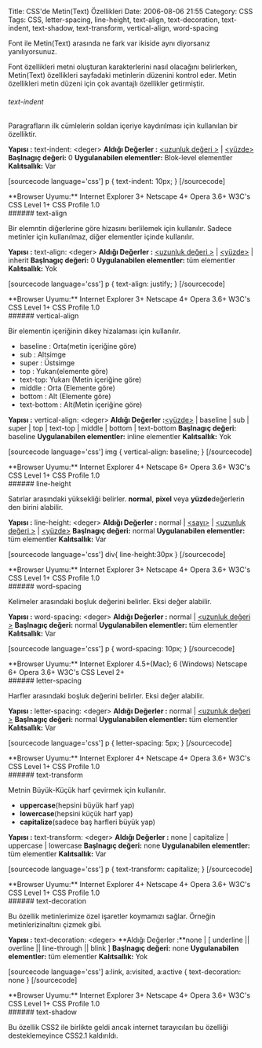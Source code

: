 Title: CSS&#039;de Metin(Text) Özellikleri
Date: 2006-08-06 21:55
Category: CSS
Tags: CSS, letter-spacing, line-height, text-align, text-decoration, text-indent, text-shadow, text-transform, vertical-align, word-spacing

Font ile Metin(Text) arasında ne fark var ikiside aynı diyorsanız
yanılıyorsunuz. <!--more-->

Font özellikleri metni oluşturan karakterlerini nasıl olacağını
belirlerken, Metin(Text) özellikleri sayfadaki metinlerin düzenini
kontrol eder. Metin özellikleri metin düzeni için çok avantajlı
özellikler getirmiştir.

###### text-indent

Paragrafların ilk cümlelerin soldan içeriye kaydırılması için kullanılan
bir özelliktir.

**Yapısı :** text-indent: \<deger\> **Aldığı Değerler :** [\<uzunluk
değeri \>][] | [\<yüzde\>][\<uzunluk değeri \>] **Başlnagıç değeri:** 0
**Uygulanabilen elementler:** Blok-level elementler **Kalıtsallık:** Var

[sourcecode language='css'] p { text-indent: 10px; } [/sourcecode]

<div class="tarayiciuyum">
**Browser Uyumu:** Internet Explorer 3+ Netscape 4+ Opera 3.6+ W3C's CSS
Level 1+ CSS Profile 1.0

</div>
###### text-align

Bir elemntin diğerlerine göre hizasını berlilemek için kullanılır.
Sadece metinler için kullanılmaz, diğer elementler içinde kullanılır.

**Yapısı :** text-align: \<deger\> **Aldığı Değerler :** [\<uzunluk
değeri \>][] | [\<yüzde\>][\<uzunluk değeri \>] | inherit **Başlnagıç
değeri:** 0 **Uygulanabilen elementler:** tüm elementler
**Kalıtsallık:** Yok

[sourcecode language='css'] p { text-align: justify; } [/sourcecode]

<div class="tarayiciuyum">
**Browser Uyumu:** Internet Explorer 3+ Netscape 4+ Opera 3.6+ W3C's CSS
Level 1+ CSS Profile 1.0

</div>
###### vertical-align

Bir elementin içeriğinin dikey hizalaması için kullanılır.

-   baseline : Orta(metin içeriğine göre)
-   sub : Altsimge
-   super : Üstsimge
-   top : Yukarı(elemente göre)
-   text-top: Yukarı (Metin içeriğine göre)
-   middle : Orta (Elemente göre)
-   bottom : Alt (Elemente göre)
-   text-bottom : Alt(Metin içeriğine göre)

**Yapısı :** vertical-align: \<deger\> **Aldığı Değerler
:**[\<yüzde\>][\<uzunluk değeri \>] | baseline | sub | super | top |
text-top | middle | bottom | text-bottom **Başlnagıç değeri:** baseline
**Uygulanabilen elementler:** inline elementler **Kalıtsallık:** Yok

[sourcecode language='css'] img { vertical-align: baseline; }
[/sourcecode]

<div class="tarayiciuyum">
**Browser Uyumu:** Internet Explorer 4+ Netscape 6+ Opera 3.6+ W3C's CSS
Level 1+ CSS Profile 1.0

</div>
###### line-height

Satırlar arasındaki yüksekliği belirler. **normal**, **pixel** veya
**yüzde**değerlerin den birini alabilir.

**Yapısı :** line-height: \<deger\> **Aldığı Değerler :** normal |
[\<sayı\>][\<uzunluk değeri \>] | [\<uzunluk değeri \>][] |
[\<yüzde\>][\<uzunluk değeri \>] **Başlnagıç değeri:** normal
**Uygulanabilen elementler:** tüm elementler **Kalıtsallık:** Var

[sourcecode language='css'] div{ line-height:30px } [/sourcecode]

<div class="tarayiciuyum">
**Browser Uyumu:** Internet Explorer 3+ Netscape 4+ Opera 3.6+ W3C's CSS
Level 1+ CSS Profile 1.0

</div>
###### word-spacing

Kelimeler arasındaki boşluk değerini belirler. Eksi değer alabilir.

**Yapısı :** word-spacing: \<deger\> **Aldığı Değerler :** normal |
[\<uzunluk değeri \>][] **Başlnagıç değeri:** normal **Uygulanabilen
elementler:** tüm elementler **Kalıtsallık:** Var

[sourcecode language='css'] p { word-spacing: 10px; } [/sourcecode]

<div class="tarayiciuyum">
**Browser Uyumu:** Internet Explorer 4.5+(Mac); 6 (Windows) Netscape 6+
Opera 3.6+ W3C's CSS Level 2+

</div>
###### letter-spacing

Harfler arasındaki boşluk değerini belirler. Eksi değer alabilir.

**Yapısı :** letter-spacing: \<deger\> **Aldığı Değerler :** normal |
[\<uzunluk değeri \>][] **Başlnagıç değeri:** normal **Uygulanabilen
elementler:** tüm elementler **Kalıtsallık:** Var

[sourcecode language='css'] p { letter-spacing: 5px; } [/sourcecode]

<div class="tarayiciuyum">
**Browser Uyumu:** Internet Explorer 4+ Netscape 4+ Opera 3.6+ W3C's CSS
Level 1+ CSS Profile 1.0

</div>
###### text-transform

Metnin Büyük-Küçük harf çevirmek için kullanılır.

-   **uppercase**(hepsini büyük harf yap)
-   **lowercase**(hepsini küçük harf yap)
-   **capitalize**(sadece baş harfleri büyük yap)

**Yapısı :** text-transform: \<deger\> **Aldığı Değerler :** none |
capitalize | uppercase | lowercase **Başlnagıç değeri:** none
**Uygulanabilen elementler:** tüm elementler **Kalıtsallık:** Var

[sourcecode language='css'] p { text-transform: capitalize; }
[/sourcecode]

<div class="tarayiciuyum">
**Browser Uyumu:** Internet Explorer 4+ Netscape 4+ Opera 3.6+ W3C's CSS
Level 1+ CSS Profile 1.0

</div>
###### text-decoration

Bu özellik metinlerimize özel işaretler koymamızı sağlar. Örneğin
metinlerizinaltını çizmek gibi.

**Yapısı :** text-decoration: \<deger\> **Aldığı Değerler :**none | [
underline || overline || line-through || blink ] **Başlnagıç değeri:**
none **Uygulanabilen elementler:** tüm elementler **Kalıtsallık:** Yok

[sourcecode language='css'] a:link, a:visited, a:active {
text-decoration: none } [/sourcecode]

<div class="tarayiciuyum">
**Browser Uyumu:** Internet Explorer 3+ Netscape 4+ Opera 3.6+ W3C's CSS
Level 1+ CSS Profile 1.0

</div>
###### text-shadow

Bu özellik CSS2 ile birlikte geldi ancak internet tarayıcıları bu
özelliği desteklemeyince CSS2.1 kaldırıldı.

</p>

  [\<uzunluk değeri \>]: http://www.fatihhayrioglu.com/?p=95
